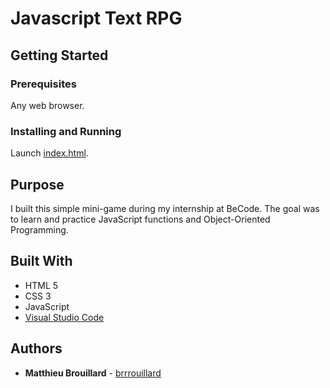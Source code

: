 # Javascript Text RPG
## Getting Started

### Prerequisites
Any web browser.

### Installing and Running
Launch [index.html](https://brrrouillard.github.io/js-text-rpg/).

## Purpose
I built this simple mini-game during my internship at BeCode. The goal was to learn and practice JavaScript functions and Object-Oriented Programming.

## Built With

* HTML 5
* CSS 3
* JavaScript
* [Visual Studio Code](https://code.visualstudio.com/) 

## Authors

* **Matthieu Brouillard** - [brrrouillard](https://twitter.com/brrrouillard)
